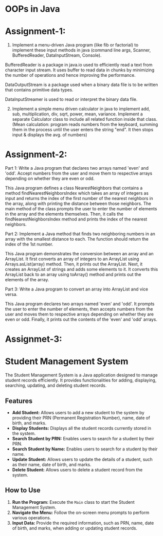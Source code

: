 # OOPs in Java

# Assignment-1:
1. Implement a menu-driven Java program (like fib or factorial) to implement these input methods in java (command line args,
Scanner, BufferedReader, DataInputStream, Console).

BufferedReader is a package in java.io used to efficiently read a text from character input stream. It uses buffer to read data in chunks by minimizing the number of operations and hence improving the performance.

DataOutputStream is a package used when a binary data file is to be written that contains primitive data types.

DataInputStreamer is used to read or interpret the binary data file.




2. Implement a simple menu driven calculator in java to implement add, sub, multiplication, div, sqrt, power, mean, variance. Implement a separate Calculator class to include all related function inside that class. (Mean calculation: program reads numbers from the keyboard, summing them in the process until the user enters the string "end". It then stops input & displays the avg. of numbers)

# Assignment-2:

Part 1: Write
a Java program that declares two arrays named 'even' and 'odd'.
Accept numbers from the user and move them to respective arrays depending
on whether they are even or odd.

This Java program defines a class NearestNeighbors that contains a method findNearestNeighborsIndex which takes an array of integers as input and returns the index of the first number of the nearest neighbors in the array, along with printing the distance between those neighbors. The main method of the class prompts the user to enter the number of elements in the array and the elements themselves. Then, it calls the findNearestNeighborsIndex method and prints the index of the nearest neighbors.

Part 2: Implement a Java method  that
finds two neighboring numbers in an array with the smallest distance to
each. The function should return the index of the 1st number.

This Java program demonstrates the conversion between an array and an ArrayList. It first converts an array of integers to an ArrayList using Arrays.asList(array) method. Then, it prints out the ArrayList. Next, it creates an ArrayList of strings and adds some elements to it. It converts this ArrayList back to an array using toArray() method and prints out the elements of the array.

Part 3: Write a Java program to convert an array into ArrayList and
vice versa.

This Java program declares two arrays named 'even' and 'odd'. It prompts the user to enter the number of elements, then accepts numbers from the user and moves them to respective arrays depending on whether they are even or odd. Finally, it prints out the contents of the 'even' and 'odd' arrays.


# Assignmet-3:

# Student Management System

The Student Management System is a Java application designed to manage student records efficiently. It provides functionalities for adding, displaying, searching, updating, and deleting student records.

## Features

- **Add Student:** Allows users to add a new student to the system by providing their PRN (Permanent Registration Number), name, date of birth, and marks.
- **Display Students:** Displays all the student records currently stored in the system.
- **Search Student by PRN:** Enables users to search for a student by their PRN.
- **Search Student by Name:** Enables users to search for a student by their name.
- **Update Student:** Allows users to update the details of a student, such as their name, date of birth, and marks.
- **Delete Student:** Allows users to delete a student record from the system.

## How to Use

1. **Run the Program:** Execute the `Main` class to start the Student Management System.
2. **Navigate the Menu:** Follow the on-screen menu prompts to perform various operations.
3. **Input Data:** Provide the required information, such as PRN, name, date of birth, and marks, when adding or updating student records.



